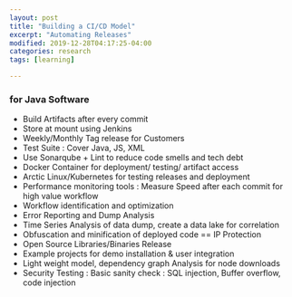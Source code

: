 ```yaml
---
layout: post
title: "Building a CI/CD Model"
excerpt: "Automating Releases"
modified: 2019-12-28T04:17:25-04:00
categories: research
tags: [learning]

---
```


### for Java Software

* Build Artifacts after every commit
* Store at mount using Jenkins
* Weekly/Monthly Tag release for Customers
* Test Suite : Cover Java, JS, XML
* Use Sonarqube + Lint to reduce code smells and tech debt
* Docker Container for deployment/ testing/ artifact access
* Arctic Linux/Kubernetes for testing releases and deployment
* Performance monitoring tools : Measure Speed after each commit for high value workflow
* Workflow identification and optimization
* Error Reporting and Dump Analysis
* Time Series Analysis of data dump, create a data lake for correlation
* Obfuscation and minification of deployed code == IP Protection
* Open Source Libraries/Binaries Release
* Example projects for demo installation & user integration
* Light weight model, dependency graph Analysis for node downloads
* Security Testing : Basic sanity check : SQL injection, Buffer overflow, code injection
